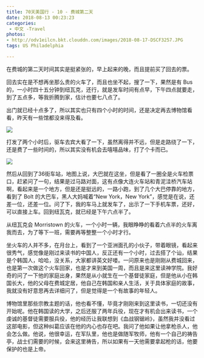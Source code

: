 ```yaml
---
title: 70天美国行 - 10 - 费城第二天
date: 2018-08-13 00:23:23
categories:
 - 中文 -Travel
photos:
- http://odv1eilcn.bkt.clouddn.com/images/2018-08-17-DSCF3257.JPG
tags: US Philadelphia

---
```


在费城的第二天时间其实是挺紧张的，早上起来的晚，而且提前买了回去的票。

回去实在是不想再坐那么贵的火车了，而且也坐不起，搜了一下，果然是有 Bus 的，一小时四十五分钟到纽瓦克，还行，就是发车时间有点早，下午四点就要走，到了五点多，等我折腾到家，估计也要七八点了。

出门就已经十点多了，所以其实也只有四个小时的时间，还是决定再去博物馆看看，昨天有一些馆都没来得及看。

![](http://odv1eilcn.bkt.clouddn.com/images/2018-08-18-DSCF3312.JPG)

打发了两个小时后，驱车去宾大看了一下，虽然离得并不远，但是走路绕了一下，还是费了一些时间的，所以其实没有机会去嘻嘻品味，打了个卡而已。

![](http://odv1eilcn.bkt.clouddn.com/images/2018-08-18-DSCF3352.JPG)

然后从回到了36街车站，地图上说，大巴就在这坐，但是看了一圈全是火车检票口，赶紧问了一句，结果是过马路对面，这有点像大连火车站和青泥洼桥汽车站啊，看起来是一个地方，但是还是挺远的，一路小跑，到了几个大巴停靠的地方，看到了 Bolt 的大巴车，黑人大妈喊着“New York，New York”，感觉是在说，还差一位，还差一位。问了下，我的车马上就发车了，出示了一下手机车票，还好，可以直接上车。回到纽瓦克，就已经是下午六点半了。

从纽瓦克会 Morristown 的火车，一个小时一辆，我眼睁睁的看着六点半的火车离我而去，为了等下一班，需要再等整整一个小时才行。

坐火车的人并不多，在月台上，看到了一个亚洲面孔的小伙子，带着眼镜，看起来很秀气，感觉像是刚过来读书的中国人，反正还有一个小时，过去搭了个讪，结果是个韩国人，哈哈，没关系，大家都讲英文好喽。一问原来也是刚刚从费城回来，也是第一次做这个火车回家，也是才来到美国一周，而且是来这里读神学院。我好奇的问了一下他的家庭出身，果然是从小就生在一个基督徒家庭，但是他从小在韩国长大，他的父母在费城定居，他自己在韩国和亲人生活，关于具体家庭的故事，我就没有好意思再去详细问了，但是觉得是一个有故事的年轻人。

博物馆里那些宗教主题的话，他也看不懂，毕竟才刚刚来到这里读书，一切还没有开始呢。他在韩国读的大学，之后还服了两年兵役，现在才有机会出来读书，一个虔诚的基督徒需要服兵役，他的经历让我联想到《血战钢锯岭》，虽然我并没看过这部电影，但这种纠葛应该在他的内心也存在吧。我问了他如果让他拿枪杀人，他会怎么做。他说，他很幸运，在军队里，他也是做随军牧师，他有一个自己的祷告亭，战士们需要的时候，会来这里祷告，所以如果有一天他需要拿起枪的话，他要保护的也是上帝。